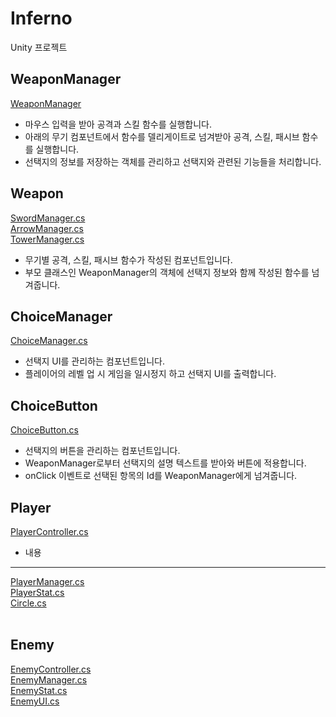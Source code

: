 # Inferno
Unity 프로젝트  
## WeaponManager
[WeaponManager](https://github.com/hourglass/Inferno/blob/main/Assets/Script/Weapon/WeaponManager.cs)  
- 마우스 입력을 받아 공격과 스킬 함수를 실행합니다.  
- 아래의 무기 컴포넌트에서 함수를 델리게이트로 넘겨받아 공격, 스킬, 패시브 함수를 실행합니다.  
- 선택지의 정보를 저장하는 객체를 관리하고 선택지와 관련된 기능들을 처리합니다.    
## Weapon
[SwordManager.cs](https://github.com/hourglass/Inferno/blob/main/Assets/Script/Weapon/SwordManager.cs)  
[ArrowManager.cs](https://github.com/hourglass/Inferno/blob/main/Assets/Script/Weapon/ArrowManager.cs)  
[TowerManager.cs](https://github.com/hourglass/Inferno/blob/main/Assets/Script/Weapon/TowerManager.cs)  
- 무기별 공격, 스킬, 패시브 함수가 작성된 컴포넌트입니다.  
- 부모 클래스인 WeaponManager의 객체에 선택지 정보와 함께 작성된 함수를 넘겨줍니다.  
## ChoiceManager
[ChoiceManager.cs](https://github.com/hourglass/Inferno/blob/main/Assets/Script/System/ChoiceManager.cs)
- 선택지 UI를 관리하는 컴포넌트입니다.  
- 플레이어의 레벨 업 시 게임을 일시정지 하고 선택지 UI를 출력합니다.  
## ChoiceButton
[ChoiceButton.cs](https://github.com/hourglass/Inferno/blob/main/Assets/Script/System/ChoiceButton.cs)  
- 선택지의 버튼을 관리하는 컴포넌트입니다.  
- WeaponManager로부터 선택지의 설명 텍스트를 받아와 버튼에 적용합니다.  
- onClick 이벤트로 선택된 항목의 Id를 WeaponManager에게 넘겨줍니다.  
## Player
[PlayerController.cs](https://github.com/hourglass/Inferno/blob/main/Assets/Script/Player/PlayerController.cs)  
- 내용  
---
[PlayerManager.cs](https://github.com/hourglass/Inferno/blob/main/Assets/Script/Player/PlayerManager.cs)  
[PlayerStat.cs](https://github.com/hourglass/Inferno/blob/main/Assets/Script/Player/PlayerStat.cs)  
[Circle.cs](https://github.com/hourglass/Inferno/blob/main/Assets/Script/Player/Circle.cs)  
</br>
## Enemy  
[EnemyController.cs](https://github.com/hourglass/Inferno/blob/main/Assets/Script/Enemy/EnemyController.cs)  
[EnemyManager.cs](https://github.com/hourglass/Inferno/blob/main/Assets/Script/Enemy/EnemyManager.cs)  
[EnemyStat.cs](https://github.com/hourglass/Inferno/blob/main/Assets/Script/Enemy/EnemyStat.cs)  
[EnemyUI.cs](https://github.com/hourglass/Inferno/blob/main/Assets/Script/Enemy/EnemyUI.cs)  
